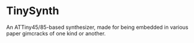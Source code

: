 # TinySynth

An ATTiny45/85-based synthesizer, made for being embedded in various paper gimcracks of one kind or another. 

